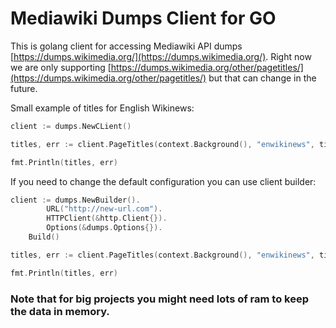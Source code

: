 # Mediawiki Dumps Client for GO

This is golang client for accessing Mediawiki API dumps [https://dumps.wikimedia.org/](https://dumps.wikimedia.org/). Right now we are only supporting [https://dumps.wikimedia.org/other/pagetitles/](https://dumps.wikimedia.org/other/pagetitles/) but that can change in the future.

Small example of titles for English Wikinews:
```go
client := dumps.NewCLient()

titles, err := client.PageTitles(context.Background(), "enwikinews", time.Now().UTC())

fmt.Println(titles, err)
```

If you need to change the default configuration you can use client builder:
```go
client := dumps.NewBuilder().
		URL("http://new-url.com").
		HTTPClient(&http.Client{}).
		Options(&dumps.Options{}).
    Build()

titles, err := client.PageTitles(context.Background(), "enwikinews", time.Now().UTC())

fmt.Println(titles, err)
```

### Note that for big projects you might need lots of ram to keep the data in memory.